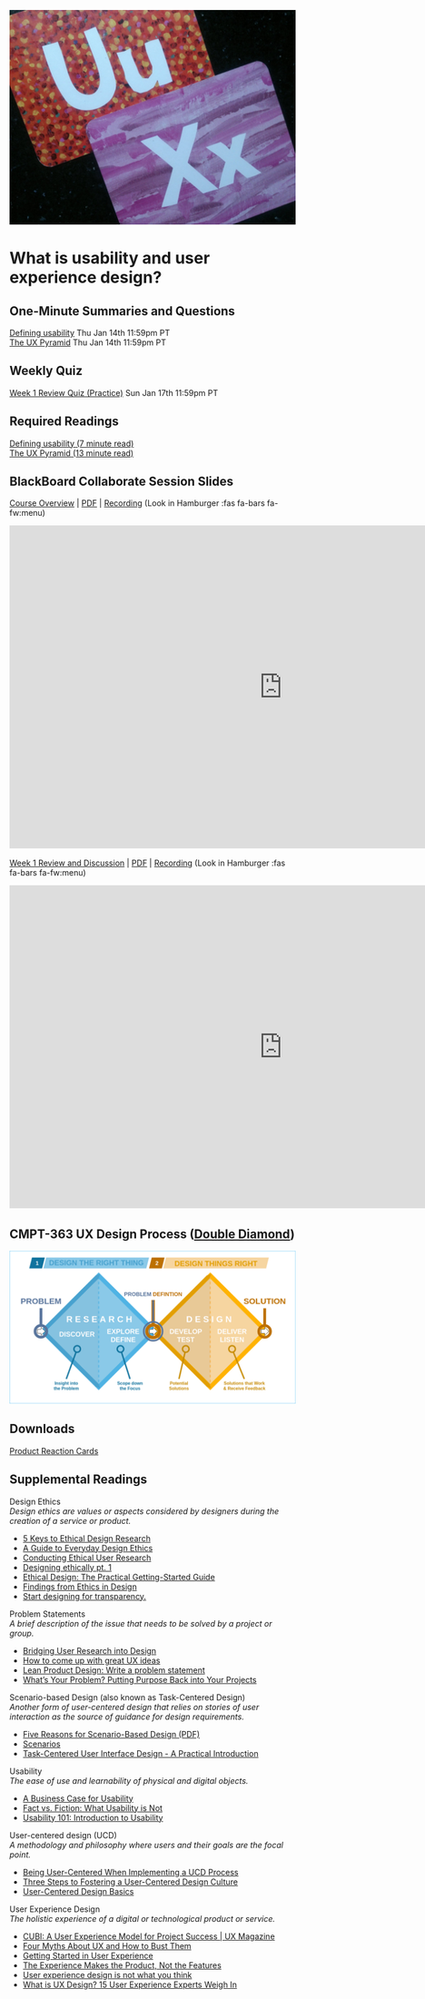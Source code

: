 ![UX - User Experience](assets/images/12650723674_d5c85af332_k.jpg ':class=banner-image')

# What is usability and user experience design?

## One-Minute Summaries and Questions  

[Defining usability](https://paulhibbitts.github.io/docsify-cmpt-363-211-demo/#/) <span class='badge'> Thu Jan 14th 11:59pm PT </span>  
[The UX Pyramid](https://paulhibbitts.github.io/docsify-cmpt-363-211-demo/#/) <span class='badge'> Thu Jan 14th 11:59pm PT </span>  

## Weekly Quiz

[Week 1 Review Quiz (Practice)](https://canvas.sfu.ca/courses/62884/assignments/642591) <span class='badge'> Sun Jan 17th 11:59pm PT </span>  

## Required Readings  

[Defining usability (7 minute read)](https://paulhibbitts.github.io/docsify-cmpt-363-211-demo/#/)  
[The UX Pyramid (13 minute read)](https://paulhibbitts.github.io/docsify-cmpt-363-211-demo/#/)  

## BlackBoard Collaborate Session Slides

[Course Overview](https://docs.google.com/presentation/d/e/2PACX-1vSXtaVXx41t1chhxkkLvYcEu7DHFrh2zIbVblo_PvIUTmSYw8xTYIM6Lb-6IxoJvMEdQgBZdwAECVl8/pub?start=false&loop=false&delayms=3000) | [PDF](https://canvas.sfu.ca/courses/61465/files/folder/Downloads/Slides%20PDFs/Mini-Lectures%20and%20Activities/Week-01) | [Recording](https://canvas.sfu.ca/courses/61465/external_tools/3544) (Look in Hamburger :fas fa-bars fa-fw:menu)  

<div class="video-container-16by9"><iframe src="https://docs.google.com/presentation/d/e/2PACX-1vSXtaVXx41t1chhxkkLvYcEu7DHFrh2zIbVblo_PvIUTmSYw8xTYIM6Lb-6IxoJvMEdQgBZdwAECVl8/embed?start=false&loop=false&delayms=3000" frameborder="0" width="960" height="569" allowfullscreen="true" mozallowfullscreen="true" webkitallowfullscreen="true"></iframe></div>

[Week 1 Review and Discussion](https://docs.google.com/presentation/d/e/2PACX-1vS28xi-S4fx-GyQ6uw-5Sk2L9uNenrV7wZ3hLjJegaoiZ34Wa9R6-B91qXWcN_MQ7S1twdANhjYNan_/pub?start=false&loop=false&delayms=3000) | [PDF](https://canvas.sfu.ca/courses/61465/files/folder/Downloads/Slides%20PDFs/Review%20and%20Discussion/Week-01) | [Recording](https://canvas.sfu.ca/courses/61465/external_tools/3544) (Look in Hamburger :fas fa-bars fa-fw:menu)

<div class="video-container-16by9"><iframe src="https://docs.google.com/presentation/d/e/2PACX-1vS28xi-S4fx-GyQ6uw-5Sk2L9uNenrV7wZ3hLjJegaoiZ34Wa9R6-B91qXWcN_MQ7S1twdANhjYNan_/embed?start=false&loop=false&delayms=3000" frameborder="0" width="960" height="569" allowfullscreen="true" mozallowfullscreen="true" webkitallowfullscreen="true"></iframe></div>

## CMPT-363 UX Design Process ([Double Diamond](https://en.wikipedia.org/wiki/Double_Diamond_(design_process_model)))

![Double Diamond (British Design Council)](assets/images/Double_diamond.png)

## Downloads

[Product Reaction Cards](https://canvas.sfu.ca/courses/61465/files/folder/Downloads/Product%20Reaction%20Cards)  

## Supplemental Readings

Design Ethics  
_Design ethics are values or aspects considered by designers during the creation of a service or product._

*  [5 Keys to Ethical Design Research](https://www.uxmatters.com/mt/archives/2019/09/5-keys-to-ethical-design-research.php)
*  [A Guide to Everyday Design Ethics](https://www.invisionapp.com/blog/guide-everyday-design-ethics/)
*  [Conducting Ethical User Research](https://www.interaction-design.org/literature/article/conducting-ethical-user-research)
*  [Designing ethically pt. 1](https://uxdesign.cc/designing-ethically-pt-1-9800bfbc86a3)
*  [Ethical Design: The Practical Getting-Started Guide](https://www.smashingmagazine.com/2018/03/ethical-design-practical-getting-started-guide/)
*  [Findings from Ethics in Design](https://uxdesign.cc/findings-from-ethics-in-design-21ba274315d4)
*  [Start designing for transparency.](https://medium.com/artefact-stories/stop-designing-for-delight-start-designing-for-transparency-39113cf8014)

Problem Statements  
_A brief description of the issue that needs to be solved by a project or group._

*  [Bridging User Research into Design](http://www.uxmatters.com/mt/archives/2011/10/bridging-user-research-into-design.php)  
*  [How to come up with great UX ideas](http://www.uxforthemasses.com/great-ux-ideas/)  
*  [Lean Product Design: Write a problem statement](https://pages.18f.gov/lean-product-design/2-problem-statement/)  
*  [What’s Your Problem? Putting Purpose Back into Your Projects](https://whitneyhess.com/blog/2012/10/18/whats-your-problem-putting-purpose-back-into-your-projects/)  

Scenario-based Design (also known as Task-Centered Design)  
_Another form of user-centered design that relies on stories of user interaction as the source of guidance for design requirements._

*  [Five Reasons for Scenario-Based Design (PDF)](https://www.semanticscholar.org/paper/Five-Reasons-for-Scenario-based-Design-Carroll/31cadf5bea205a80faa6e8a9fe201cd0835abf4d)  
*  [Scenarios](http://uiaccess.com/accessucd/scenarios.html)  
*  [Task-Centered User Interface Design - A Practical Introduction](https://www.semanticscholar.org/paper/TASK-CENTERED-USER-INTERFACE-DESIGN-A-Practical-Lewis-Rieman/c1ac4ec0c5bebeaa0cd434e9f96bc342f8377f38)  

Usability  
_The ease of use and learnability of physical and digital objects._

*  [A Business Case for Usability](http://www.userfocus.co.uk/articles/usabilitybenefits.html)  
*  [Fact vs. Fiction: What Usability is Not](http://www.uxbooth.com/articles/fact-vs-fiction-what-usability-is-not/)  
*  [Usability 101: Introduction to Usability](http://www.nngroup.com/articles/usability-101-introduction-to-usability/)  

User-centered design (UCD)  
_A methodology and philosophy where users and their goals are the focal point._

*  [Being User-Centered When Implementing a UCD Process](http://www.wqusability.com/articles/ucd-on-ucd.html)  
*  [Three Steps to Fostering a User-Centered Design Culture](http://net.tutsplus.com/articles/general/three-steps-to-fostering-a-user-centered-design-culture/)  
*  [User-Centered Design Basics](https://www.usability.gov/what-and-why/user-centered-design.html)  

User Experience Design  
_The holistic experience of a digital or technological product or service._

*  [CUBI: A User Experience Model for Project Success | UX Magazine](http://uxmag.com/articles/cubi-a-user-experience-model-for-project-success)  
*  [Four Myths About UX and How to Bust Them](http://uxmag.com/articles/four-myths-about-ux-and-how-to-bust-them)  
*  [Getting Started in User Experience](http://www.uxmatters.com/mt/archives/2015/10/getting-started-in-user-experience.php)  
*  [The Experience Makes the Product, Not the Features](http://uxmag.com/articles/the-experience-makes-the-product-not-the-features)
*  [User experience design is not what you think](https://boagworld.com/usability/user-experience-design-is-not-what-you-think/)
*  [What is UX Design? 15 User Experience Experts Weigh In](https://www.usertesting.com/blog/2015/09/16/what-is-ux-design-15-user-experience-experts-weigh-in/)
